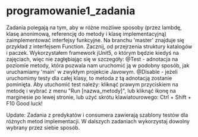 # programowanie1_zadania
Zadania polegają na tym, aby w różne możliwe sposoby (przez lambdę, klasę anonimową, referencję do metody i klasę implementacyjną)
zaimplementować interfejsy funkcyjne. Na branchu 'master' znajduje się przykład z interfejsem Function. 
Zacznij, od przejrzenia struktury katalogów i paczek. Wykorzystałem framework jUnit5, o którym będzie kiedyś na zajęciach, więc
nie zagłębiając się w szczegóły:
@Test - adnotacja na poziomie metody, która pozwala nam uruchomić ją w podobny sposób, jak uruchamiamy 'main' w zwykłym projekcie Javowym.
@Disable - jeżeli uruchomimy testy dla całej klasy, to metoda z tą adnotacją zostanie pominięta.
Aby utuchomić test należy: kliknąć prawym przyciskiem na metodę i wybrać z menu "Run [nazwa_metody]",
lub kliknąć ikonę na marginesie po lewej stronie, lub użyć skrótu klawiatourowego: Ctrl + Shift + F10
Good luck!

Update: Zadania z predykatów i consumera zawierają szablony testów dla różnych metod implementacji.
W dalszych zadaniach wykorzystaj dowolny wybrany przez siebie sposób.
